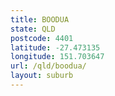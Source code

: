```yaml
---
title: BOODUA
state: QLD
postcode: 4401
latitude: -27.473135
longitude: 151.703647
url: /qld/boodua/
layout: suburb
---
```

